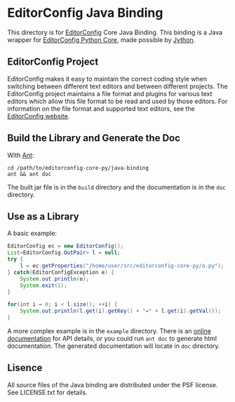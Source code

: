 # EditorConfig Java Binding

This directory is for [EditorConfig][] Core Java Binding. This binding is a
Java wrapper for [EditorConfig Python Core][], made possible by [Jython][].

## EditorConfig Project

EditorConfig makes it easy to maintain the correct coding style when switching
between different text editors and between different projects.  The
EditorConfig project maintains a file format and plugins for various text
editors which allow this file format to be read and used by those editors.  For
information on the file format and supported text editors, see the
[EditorConfig website][EditorConfig].

## Build the Library and Generate the Doc

With [Ant][]:

    cd /path/to/editorconfig-core-py/java-binding
    ant && ant doc

The built jar file is in the `build` directory and the documentation is in the
`doc` directory.

## Use as a Library

A basic example:

```java
EditorConfig ec = new EditorConfig();
List<EditorConfig.OutPair> l = null;
try {
    l = ec.getProperties("/home/user/src/editorconfig-core-py/a.py");
} catch(EditorConfigException e) {
    System.out.println(e);
    System.exit(1);
}

for(int i = 0; i < l.size(); ++i) {
    System.out.println(l.get(i).getKey() + "=" + l.get(i).getVal());
}
```

A more complex example is in the `example` directory. There is an
[online documentation][] for API details, or you could run `ant doc` to
generate html documentation. The generated documentation will locate in `doc`
directory.

## Lisence

All source files of the Java binding are distributed under the PSF license. See
LICENSE.txt for details.

[EditorConfig]: http://editorconfig.org
[EditorConfig Python Core]: https://github.com/editorconfig/editorconfig-core-py
[Jython]: http://www.jython.org
[Ant]: http://ant.apache.org
[online documentation]: http://javadocs.editorconfig.org
